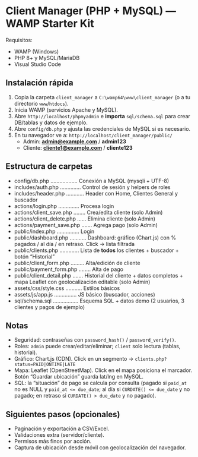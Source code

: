 # Client Manager (PHP + MySQL) — WAMP Starter Kit

Requisitos:
- WAMP (Windows)
- PHP 8+ y MySQL/MariaDB
- Visual Studio Code

## Instalación rápida
1) Copia la carpeta `client_manager` a `C:\wamp64\www\client_manager` (o a tu directorio `www`/`htdocs`).
2) Inicia WAMP (servicios Apache y MySQL).
3) Abre `http://localhost/phpmyadmin` e **importa** `sql/schema.sql` para crear DB/tablas y datos de ejemplo.
4) Abre `config/db.php` y ajusta las credenciales de MySQL si es necesario.
5) En tu navegador ve a: `http://localhost/client_manager/public/`
   - Admin: **admin@example.com** / **admin123**
   - Cliente: **cliente1@example.com** / **cliente123**

## Estructura de carpetas
- config/db.php .................. Conexión a MySQL (mysqli + UTF-8)
- includes/auth.php .............. Control de sesión y helpers de roles
- includes/header.php ............ Header con Home, Clientes General y buscador
- actions/login.php .............. Procesa login
- actions/client_save.php ........ Crea/edita cliente (solo Admin)
- actions/client_delete.php ...... Elimina cliente (solo Admin)
- actions/payment_save.php ....... Agrega pago (solo Admin)
- public/index.php ............... Login
- public/dashboard.php ........... Dashboard: gráfico (Chart.js) con % pagados / al día / en retraso. Click → lista filtrada
- public/clients.php ............. Lista de **todos** los clientes + buscador + botón “Historial”
- public/client_form.php ......... Alta/edición de cliente
- public/payment_form.php ........ Alta de pago
- public/client_detail.php ....... Historial del cliente + datos completos + mapa Leaflet con geolocalización editable (solo Admin)
- assets/css/style.css ........... Estilos básicos
- assets/js/app.js ............... JS básico (buscador, acciones)
- sql/schema.sql ................. Esquema SQL + datos demo (2 usuarios, 3 clientes y pagos de ejemplo)

## Notas
- Seguridad: contraseñas con `password_hash()` / `password_verify()`.
- Roles: `admin` puede crear/editar/eliminar; `client` solo lectura (tablas, historial).
- Gráfico: Chart.js (CDN). Click en un segmento → `clients.php?status=PAID|ONTIME|LATE`
- Mapa: Leaflet (OpenStreetMap). Click en el mapa posiciona el marcador. Botón “Guardar ubicación” guarda lat/lng en MySQL.
- SQL: la “situación” de pago se calcula por consulta (pagado si `paid_at` no es NULL y `paid_at <= due_date`; al día si `CURDATE() <= due_date` y no pagado; en retraso si `CURDATE() > due_date` y no pagado).

## Siguientes pasos (opcionales)
- Paginación y exportación a CSV/Excel.
- Validaciones extra (servidor/cliente).
- Permisos más finos por acción.
- Captura de ubicación desde móvil con geolocalización del navegador.
